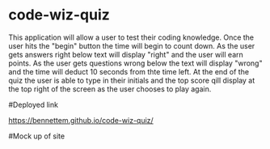 # code-wiz-quiz

This application will allow a user to test their coding knowledge. Once the user hits the "begin" button the time will begin to count down.
As the user gets answers right below text will display "right" and the user will earn points. As the user gets questions wrong below the text
will display "wrong" and the time will deduct 10 seconds from thte time left. At the end of the quiz the user is able to type in their initials 
and the top score qill display at the top right of the screen as the user chooses to play again. 

#Deployed link

https://bennettem.github.io/code-wiz-quiz/

#Mock up of site


